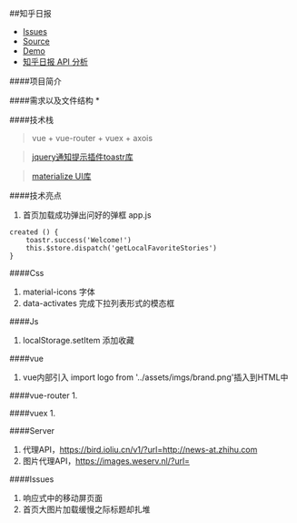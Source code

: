 ##知乎日报
- [Issues]()
- [Source](https://github.com/xrr2016/zhihu-daily)
- [Demo]()
- [知乎日报 API 分析](https://github.com/izzyleung/ZhihuDailyPurify/wiki/%E7%9F%A5%E4%B9%8E%E6%97%A5%E6%8A%A5-API-%E5%88%86%E6%9E%90)

####项目简介
> 

####需求以及文件结构
* 


####技术栈
> vue + vue-router + vuex + axois

> [jquery通知提示插件toastr库](https://github.com/CodeSeven/toastr)

> [materialize UI库](http://materializecss.com/)

####技术亮点
1. 首页加载成功弹出问好的弹框 app.js
```
created () {
	toastr.success('Welcome!')
	this.$store.dispatch('getLocalFavoriteStories')
}
```

####Css
1. material-icons 字体
2. data-activates 完成下拉列表形式的模态框


####Js
1. localStorage.setItem 添加收藏

####vue
1. vue内部引入 import logo from  '../assets/imgs/brand.png'插入到HTML中


####vue-router
1. 


####vuex
1. 


####Server
1. 代理API，https://bird.ioliu.cn/v1/?url=http://news-at.zhihu.com
2. 图片代理API，https://images.weserv.nl/?url=


####Issues
1. 响应式中的移动屏页面
2. 首页大图片加载缓慢之际标题却扎堆
